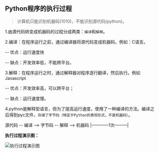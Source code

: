 ## Python程序的执行过程


> 计算机只能识别机器码(1010)，不能识别源代码(python)。

1.由源代码转变成机器码的过程分成两类：`编译`和`解释`。

2.编译：在程序运行之前，通过编译器将源代码变成机器码，例如：C语言。

-- 优点：运行速度快

-- 缺点：开发效率低，不能跨平台。

3.解释：在程序运行之时，通过解释器对程序逐行翻译，然后执行。例如Javascript

-- 优点：开发效率高，可以跨平台；

-- 缺点：运行速度慢。

4.python是解释型语言，但为了提高运行速度，使用了一种编译的方法。编译之后得到pyc文件，`存储了字节码（特定于Python的表现形式，不是机器码）`。

源代码 -- 编译 --> 字节码 -- 解释 --> 机器码
|————1次———|

**执行过程演示图：**

![执行过程演示图](http://www.python87.com/uploads/allimg/191229/1_1932445901.jpg)







